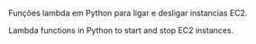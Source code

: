 Funções lambda em Python para ligar e desligar instancias EC2.

Lambda functions in Python to start and stop EC2 instances.
